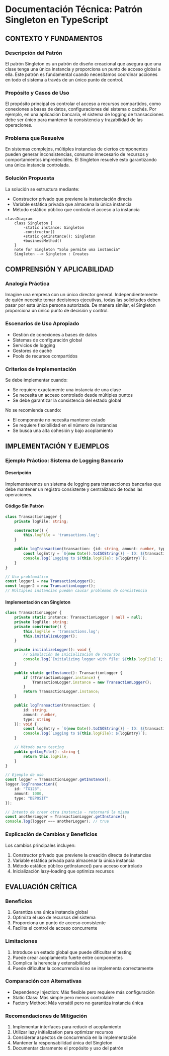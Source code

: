 # Documentación Técnica: Patrón Singleton en TypeScript

## CONTEXTO Y FUNDAMENTOS

### Descripción del Patrón
El patrón Singleton es un patrón de diseño creacional que asegura que una clase tenga una única instancia y proporciona un punto de acceso global a ella. Este patrón es fundamental cuando necesitamos coordinar acciones en todo el sistema a través de un único punto de control.

### Propósito y Casos de Uso
El propósito principal es controlar el acceso a recursos compartidos, como conexiones a bases de datos, configuraciones del sistema o cachés. Por ejemplo, en una aplicación bancaria, el sistema de logging de transacciones debe ser único para mantener la consistencia y trazabilidad de las operaciones.

### Problema que Resuelve
En sistemas complejos, múltiples instancias de ciertos componentes pueden generar inconsistencias, consumo innecesario de recursos y comportamientos impredecibles. El Singleton resuelve esto garantizando una única instancia controlada.

### Solución Propuesta
La solución se estructura mediante:
- Constructor privado que previene la instanciación directa
- Variable estática privada que almacena la única instancia
- Método estático público que controla el acceso a la instancia



```mermaid
classDiagram
    class Singleton {
        -static instance: Singleton
        -constructor()
        +static getInstance(): Singleton
        +businessMethod()
    }
    note for Singleton "Solo permite una instancia"
    Singleton --> Singleton : Creates

```

## COMPRENSIÓN Y APLICABILIDAD

### Analogía Práctica
Imagine una empresa con un único director general. Independientemente de quién necesite tomar decisiones ejecutivas, todas las solicitudes deben pasar por esta única persona autorizada. De manera similar, el Singleton proporciona un único punto de decisión y control.

### Escenarios de Uso Apropiado
- Gestión de conexiones a bases de datos
- Sistemas de configuración global
- Servicios de logging
- Gestores de caché
- Pools de recursos compartidos

### Criterios de Implementación
Se debe implementar cuando:
- Se requiere exactamente una instancia de una clase
- Se necesita un acceso controlado desde múltiples puntos
- Se debe garantizar la consistencia del estado global

No se recomienda cuando:
- El componente no necesita mantener estado
- Se requiere flexibilidad en el número de instancias
- Se busca una alta cohesión y bajo acoplamiento

## IMPLEMENTACIÓN Y EJEMPLOS

### Ejemplo Práctico: Sistema de Logging Bancario

#### Descripción
Implementaremos un sistema de logging para transacciones bancarias que debe mantener un registro consistente y centralizado de todas las operaciones.

#### Código Sin Patrón

```typescript
class TransactionLogger {
    private logFile: string;

    constructor() {
        this.logFile = 'transactions.log';
    }

    public logTransaction(transaction: {id: string, amount: number, type: string}) {
        const logEntry = `${new Date().toISOString()} - ID: ${transaction.id} - ${transaction.type} - $${transaction.amount}`;
        console.log(`Logging to ${this.logFile}: ${logEntry}`);
    }
}

// Uso problemático
const logger1 = new TransactionLogger();
const logger2 = new TransactionLogger();
// Múltiples instancias pueden causar problemas de consistencia
```

#### Implementación con Singleton



```typescript
class TransactionLogger {
    private static instance: TransactionLogger | null = null;
    private logFile: string;
    private constructor() {
        this.logFile = 'transactions.log';
        this.initializeLogger();
    }

    private initializeLogger(): void {
        // Simulación de inicialización de recursos
        console.log(`Initializing logger with file: ${this.logFile}`);
    }

    public static getInstance(): TransactionLogger {
        if (!TransactionLogger.instance) {
            TransactionLogger.instance = new TransactionLogger();
        }
        return TransactionLogger.instance;
    }

    public logTransaction(transaction: {
        id: string,
        amount: number,
        type: string
    }): void {
        const logEntry = `${new Date().toISOString()} - ID: ${transaction.id} - ${transaction.type} - $${transaction.amount}`;
        console.log(`Logging to ${this.logFile}: ${logEntry}`);
    }

    // Método para testing
    public getLogFile(): string {
        return this.logFile;
    }
}

// Ejemplo de uso
const logger = TransactionLogger.getInstance();
logger.logTransaction({
    id: "TX123",
    amount: 1000,
    type: "DEPOSIT"
});

// Intento de crear otra instancia - retornará la misma
const anotherLogger = TransactionLogger.getInstance();
console.log(logger === anotherLogger); // true

```

### Explicación de Cambios y Beneficios
Los cambios principales incluyen:
1. Constructor privado que previene la creación directa de instancias
2. Variable estática privada para almacenar la única instancia
3. Método estático público getInstance() para acceso controlado
4. Inicialización lazy-loading que optimiza recursos

## EVALUACIÓN CRÍTICA

### Beneficios
1. Garantiza una única instancia global
2. Optimiza el uso de recursos del sistema
3. Proporciona un punto de acceso consistente
4. Facilita el control de acceso concurrente

### Limitaciones
1. Introduce un estado global que puede dificultar el testing
2. Puede crear acoplamiento fuerte entre componentes
3. Complica la herencia y extensibilidad
4. Puede dificultar la concurrencia si no se implementa correctamente

### Comparación con Alternativas
- Dependency Injection: Más flexible pero requiere más configuración
- Static Class: Más simple pero menos controlable
- Factory Method: Más versátil pero no garantiza instancia única

### Recomendaciones de Mitigación
1. Implementar interfaces para reducir el acoplamiento
2. Utilizar lazy initialization para optimizar recursos
3. Considerar aspectos de concurrencia en la implementación
4. Mantener la responsabilidad única del Singleton
5. Documentar claramente el propósito y uso del patrón
